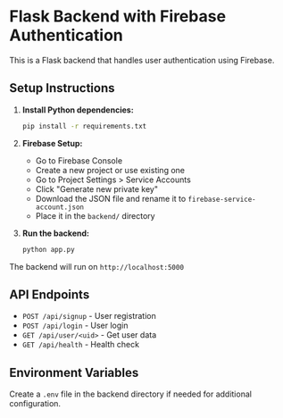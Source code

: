 # Flask Backend with Firebase Authentication

This is a Flask backend that handles user authentication using Firebase.

## Setup Instructions

1. **Install Python dependencies:**
   ```bash
   pip install -r requirements.txt
   ```

2. **Firebase Setup:**
   - Go to Firebase Console
   - Create a new project or use existing one
   - Go to Project Settings > Service Accounts
   - Click "Generate new private key"
   - Download the JSON file and rename it to `firebase-service-account.json`
   - Place it in the `backend/` directory

3. **Run the backend:**
   ```bash
   python app.py
   ```

The backend will run on `http://localhost:5000`

## API Endpoints

- `POST /api/signup` - User registration
- `POST /api/login` - User login
- `GET /api/user/<uid>` - Get user data
- `GET /api/health` - Health check

## Environment Variables

Create a `.env` file in the backend directory if needed for additional configuration. 